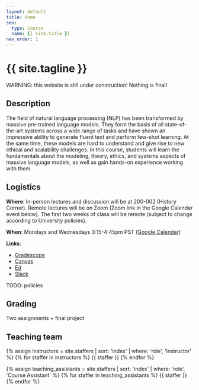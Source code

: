 ```yaml
---
layout: default
title: Home
seo:
  type: Course
  name: {{ site.title }}
nav_order: 1
---
```


# {{ site.tagline }}

<!--{% if site.announcements %}
{{ site.announcements.last }}
[Announcements](announcements.md){: .btn .btn-outline .fs-3 }
{% endif %}-->

WARNING: this website is still under construction!  Nothing is final!

## Description

The field of natural language processing (NLP) has been transformed by massive
pre-trained language models.  They form the basis of all state-of-the-art
systems across a wide range of tasks and have shown an impressive ability to
generate fluent text and perform few-shot learning.  At the same time, these
models are hard to understand and give rise to new ethical and scalability
challenges.  In this course, students will learn the fundamentals about the
modeling, theory, ethics, and systems aspects of massive language models, as
well as gain hands-on experience working with them.

## Logistics

**Where**: In-person lectures and discussion will be at 200-002 (History Corner). Remote lectures will be on Zoom (Zoom link in the Google Calendar event below). The first two weeks of class will be remote (subject to change according to University policies).

**When**: Mondays and Wednesdays 3:15-4:45pm PST [\[Google Calendar\]](https://calendar.google.com/event?action=TEMPLATE&tmeid=MGUwdHFqdDAycmhicmZhZTBvdDh1bWg0YnNfMjAyMjAxMDNUMjMxNTAwWiBzeGllQHN0YW5mb3JkLmVkdQ&tmsrc=sxie%40stanford.edu&scp=ALL)

**Links**:
- [Gradescope](https://www.gradescope.com/courses/342794)
- [Canvas](https://canvas.stanford.edu/courses/149841)
- [Ed](https://canvas.stanford.edu/courses/149841/external_tools/24287?display=borderless)
- [Slack](https://canvas.stanford.edu/courses/149841/external_tools/11232)


TODO: policies

## Grading

Two assignments + final project

## Teaching team

{% assign instructors = site.staffers | sort: 'index' | where: 'role', 'Instructor' %}
{% for staffer in instructors %}
{{ staffer }}
{% endfor %}

{% assign teaching_assistants = site.staffers | sort: 'index' | where: 'role', 'Course Assistant' %}
{% for staffer in teaching_assistants %}
{{ staffer }}
{% endfor %}
